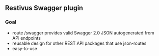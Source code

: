 ## Restivus Swagger plugin

### Goal

* route /swagger provides valid Swagger 2.0 JSON autogenerated from API endpoints
* reusable design for other REST API packages that use json-routes
* easy-to-use
